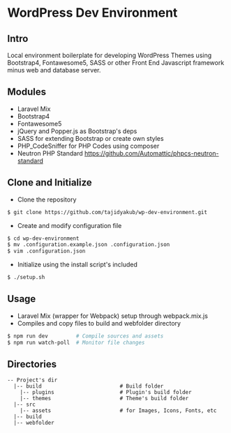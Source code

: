 # WordPress Dev Environment

## Intro

Local environment boilerplate for developing WordPress Themes using Bootstrap4, Fontawesome5, SASS or other Front End Javascript framework  minus web and database server.

## Modules
- Laravel Mix
- Bootstrap4
- Fontawesome5
- jQuery and Popper.js as Bootstrap's deps
- SASS for extending Bootstrap or create own styles
- PHP_CodeSniffer for PHP Codes using composer
- Neutron PHP Standard https://github.com/Automattic/phpcs-neutron-standard

## Clone and Initialize

- Clone the repository

``` bash
$ git clone https://github.com/tajidyakub/wp-dev-environment.git
```

- Create and modify configuration file

``` bash
$ cd wp-dev-environment
$ mv .configuration.example.json .configuration.json
$ vim .configuration.json
```

- Initialize using the install script's included

``` bash
$ ./setup.sh
```

## Usage

- Laravel Mix (wrapper for Webpack) setup through webpack.mix.js
- Compiles and copy files to build and webfolder directory

``` bash
$ npm run dev         # Compile sources and assets
$ npm run watch-poll  # Monitor file changes
```

## Directories

``` shell
-- Project's dir
  |-- build    						# Build folder
	|-- plugins						# Plugin's build folder
	|-- themes						# Theme's build folder
  |-- src
	|-- assets						# for Images, Icons, Fonts, etc
  |-- build
  |-- webfolder
```
